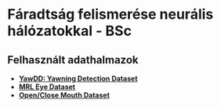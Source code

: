 # Fáradtság felismerése neurális hálózatokkal - BSc

## Felhasznált adathalmazok 

- **[YawDD: Yawning Detection Dataset](https://doi.org/10.21227/e1qm-hb90)** <br>
- **[MRL Eye Dataset](https://www.kaggle.com/datasets/tauilabdelilah/mrl-eye-dataset)** <br>
- **[Open/Close Mouth Dataset](https://universe.roboflow.com/viviana/open-close-mouth)** <br> 




